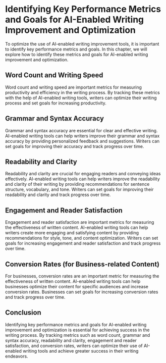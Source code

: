 Identifying Key Performance Metrics and Goals for AI-Enabled Writing Improvement and Optimization
================================================================================================================================================================

To optimize the use of AI-enabled writing improvement tools, it is important to identify key performance metrics and goals. In this chapter, we will explore how to identify these metrics and goals for AI-enabled writing improvement and optimization.

Word Count and Writing Speed
----------------------------

Word count and writing speed are important metrics for measuring productivity and efficiency in the writing process. By tracking these metrics with the help of AI-enabled writing tools, writers can optimize their writing process and set goals for increasing productivity.

Grammar and Syntax Accuracy
---------------------------

Grammar and syntax accuracy are essential for clear and effective writing. AI-enabled writing tools can help writers improve their grammar and syntax accuracy by providing personalized feedback and suggestions. Writers can set goals for improving their accuracy and track progress over time.

Readability and Clarity
-----------------------

Readability and clarity are crucial for engaging readers and conveying ideas effectively. AI-enabled writing tools can help writers improve the readability and clarity of their writing by providing recommendations for sentence structure, vocabulary, and tone. Writers can set goals for improving their readability and clarity and track progress over time.

Engagement and Reader Satisfaction
----------------------------------

Engagement and reader satisfaction are important metrics for measuring the effectiveness of written content. AI-enabled writing tools can help writers create more engaging and satisfying content by providing recommendations for style, tone, and content optimization. Writers can set goals for increasing engagement and reader satisfaction and track progress over time.

Conversion Rates (for Business-related Content)
-----------------------------------------------

For businesses, conversion rates are an important metric for measuring the effectiveness of written content. AI-enabled writing tools can help businesses optimize their content for specific audiences and increase conversion rates. Businesses can set goals for increasing conversion rates and track progress over time.

Conclusion
----------

Identifying key performance metrics and goals for AI-enabled writing improvement and optimization is essential for achieving success in the writing process. By tracking metrics such as word count, grammar and syntax accuracy, readability and clarity, engagement and reader satisfaction, and conversion rates, writers can optimize their use of AI-enabled writing tools and achieve greater success in their writing endeavors.


